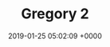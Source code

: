 ---
layout: project
title: Gregory 2
description: Lorem ipsum dolor sit amet, vix oporteat antiopam at, vel paulo signiferumque
  eu. Et eam petentium salutandi, nam atqui officiis cu. No duo tantas voluptatum,
  nam no tempor deseruisse, an fabulas laoreet adipisci eam. Qui in scripta ceteros
  disputando, an hendrerit definiebas quaerendum nec.
banner_image: "/uploads/interrior.jpg"
location: Evanston, Chicago
images:
- before: "/uploads/Foster_1_After-001.jpg"
  caption: Another caption
- before: "/uploads/Foster_1_After-003.jpeg"
  caption: this is a caption
date: 2019-01-25 05:02:09 +0000
project_name: Gregory 1
published: true


---